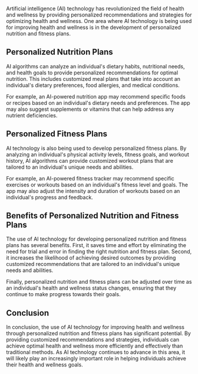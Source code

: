 
Artificial intelligence (AI) technology has revolutionized the field of health and wellness by providing personalized recommendations and strategies for optimizing health and wellness. One area where AI technology is being used for improving health and wellness is in the development of personalized nutrition and fitness plans.

Personalized Nutrition Plans
----------------------------

AI algorithms can analyze an individual's dietary habits, nutritional needs, and health goals to provide personalized recommendations for optimal nutrition. This includes customized meal plans that take into account an individual's dietary preferences, food allergies, and medical conditions.

For example, an AI-powered nutrition app may recommend specific foods or recipes based on an individual's dietary needs and preferences. The app may also suggest supplements or vitamins that can help address any nutrient deficiencies.

Personalized Fitness Plans
--------------------------

AI technology is also being used to develop personalized fitness plans. By analyzing an individual's physical activity levels, fitness goals, and workout history, AI algorithms can provide customized workout plans that are tailored to an individual's unique needs and abilities.

For example, an AI-powered fitness tracker may recommend specific exercises or workouts based on an individual's fitness level and goals. The app may also adjust the intensity and duration of workouts based on an individual's progress and feedback.

Benefits of Personalized Nutrition and Fitness Plans
----------------------------------------------------

The use of AI technology for developing personalized nutrition and fitness plans has several benefits. First, it saves time and effort by eliminating the need for trial and error in finding the right nutrition and fitness plan. Second, it increases the likelihood of achieving desired outcomes by providing customized recommendations that are tailored to an individual's unique needs and abilities.

Finally, personalized nutrition and fitness plans can be adjusted over time as an individual's health and wellness status changes, ensuring that they continue to make progress towards their goals.

Conclusion
----------

In conclusion, the use of AI technology for improving health and wellness through personalized nutrition and fitness plans has significant potential. By providing customized recommendations and strategies, individuals can achieve optimal health and wellness more efficiently and effectively than traditional methods. As AI technology continues to advance in this area, it will likely play an increasingly important role in helping individuals achieve their health and wellness goals.
